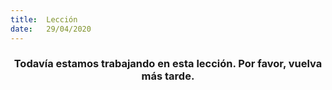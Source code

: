 ```yaml
---
title:  Lección
date:   29/04/2020
---
```


### <center>Todavía estamos trabajando en esta lección. Por favor, vuelva más tarde.</center>
